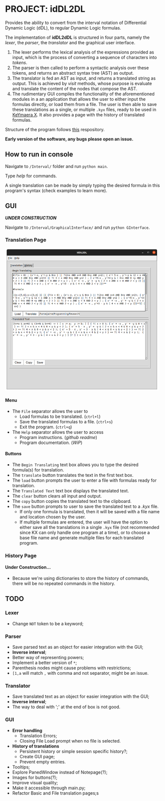 # PROJECT: idDL2DL

Provides the ability to convert from the interval notation of Differential Dynamic Logic (dDL), to regular Dynamic Logic formulas.

The implementation of **idDL2dDL** is structured in four parts, namely the *lexer*, the *parser*, the *translator* and
the graphical user interface.

1. The lexer performs the lexical analysis of the expressions provided as input, which is the
   process of converting a sequence of characters into *tokens*.
2. The parser is then called to perform a syntactic analysis over these tokens, and returns an abstract syntax tree (AST) as output.
3. The translator is fed an AST as input, and returns a translated string as output. This is achieved by *visit*
   methods, whose purpose is evaluate and translate the content of the nodes that compose the AST.
4. The rudimentary GUI compiles the functionality of the aforementioned modules in a an application that allows the user to either input the formulas directly, or load them from a file. The user is then able to save these translations as a single, or multiple `.kyx` files, ready to be used in [KeYmaera X](https://github.com/LS-Lab/KeYmaeraX-release). It also provides a page with the history of translated formulas.

Structure of the program follows [this](https://github.com/davidcallanan/py-myopl-code) respository.

**Early version of the software, any bugs please open an issue.**

## How to run in console

Navigate to `/Interval/` folder and run `python main`.

Type *help* for commands.

A single translation can be made by simply typing the desired formula in this program's syntax (check examples to learn
more).

## GUI

**_UNDER CONSTRUCTION_**

Navigate to `/Interval/GraphicalInterface/` and run
`python GInterface`.

### Translation Page

<img src="/Resources/TranslationGUI.png" width="500">

#### Menu
- The `File` separator allows the user to
    - Load formulas to be translated. (`ctrl+l`)
    - Save the translated formulas to a file. (`ctrl+s`)
    - Exit the program. (`ctrl+q`)
- The `Help` separator allows the user to access
    - Program instructions. (*github readme*)
    - Program documentation. (*WiP*)

#### Buttons
- The `Begin Translating` text box allows you to type the desired formula(s) for translation.
- The `translate` button translates the text in the first text box.
- The `load` button prompts the user to enter a file with formulas ready for translation.
- The `Translated Text` text box displays the translated text.
- The `clear` button clears all input and output.
- The `copy` button copies the translated text to the clipboard.
- The `save` button prompts to user to save the translated text to a *.kyx* file.
    - If only one formula is translated, then it will be saved with a file name and location chosen by the user.
    - If multiple formulas are entered, the user will have the option to either save all the translations in a single `.kyx` file (not recommended since KX can only handle one program at a time), or to choose a base file name and
      generate multiple files for each translated program.

### History Page
#### Under Construction...
- Because we're using dictionaries to store the history of commands, there will be no repeated commands in the history.

## TODO

### Lexer

- Change `NOT` token to be a keyword;

### Parser
- Save parsed text as an object for easier integration with the GUI;
- **Inverse interval**;
- Better way of representing powers;
- Implement a better version of `*`;
- Parenthesis nodes might cause problems with restrictions;
- `[1,a` will match `,` with comma and not separator, might be an issue.

### Translator  
- Save translated text as an object for easier integration with the GUI;
- **Inverse interval**;
- The way to deal with ';' at the end of box is not good.

### GUI 
- **Error handling**
   - Translation Errors;
   - Closing File Load prompt when no file is selected.
- **History of translations**
   - Persistent history or simple session specific history?;
   - Create GUI page;
   - Prevent empty entries.
- Tooltips;
- Explore PanedWindow instead of Notepage(?);
- Images for buttons(?);
- Improve visual quality;
- Make it accessible through main.py; 
- Refactor Basic and File translation pages;s

